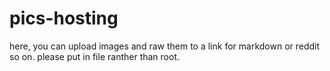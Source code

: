 # pics-hosting
here, you can upload images and raw them to a link for markdown or reddit so on.
please put in file ranther than root.
